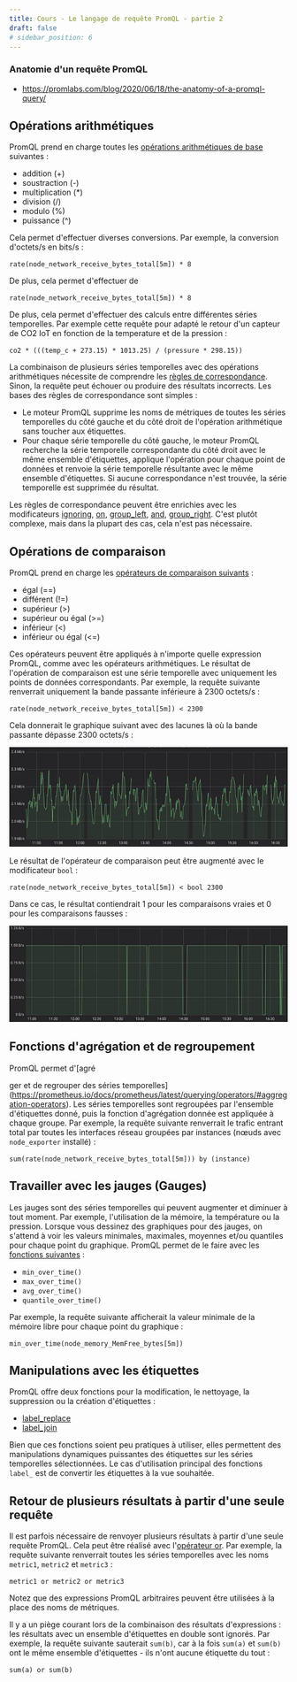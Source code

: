 ```yaml
---
title: Cours - Le langage de requête PromQL - partie 2
draft: false
# sidebar_position: 6
---
```


### Anatomie d'un requête PromQL

- https://promlabs.com/blog/2020/06/18/the-anatomy-of-a-promql-query/

## Opérations arithmétiques

PromQL prend en charge toutes les [opérations arithmétiques de base](https://prometheus.io/docs/prometheus/latest/querying/operators/#arithmetic-binary-operators) suivantes :

-   addition (+)
-   soustraction (-)
-   multiplication (\*)
-   division (/)
-   modulo (%)
-   puissance (\^)

Cela permet d'effectuer diverses conversions. Par exemple, la conversion d'octets/s en bits/s :

```
rate(node_network_receive_bytes_total[5m]) * 8
```

De plus, cela permet d'effectuer de
```
rate(node_network_receive_bytes_total[5m]) * 8
```

De plus, cela permet d'effectuer des calculs entre différentes séries temporelles. Par exemple cette requête pour adapté le retour d'un capteur de CO2 IoT en fonction de la temperature et de la pression :

```
co2 * (((temp_c + 273.15) * 1013.25) / (pressure * 298.15))
```

La combinaison de plusieurs séries temporelles avec des opérations arithmétiques nécessite de comprendre les [règles de correspondance](https://prometheus.io/docs/prometheus/latest/querying/operators/#vector-matching). Sinon, la requête peut échouer ou produire des résultats incorrects. Les bases des règles de correspondance sont simples :

-   Le moteur PromQL supprime les noms de métriques de toutes les séries temporelles du côté gauche et du côté droit de l'opération arithmétique sans toucher aux étiquettes.
-   Pour chaque série temporelle du côté gauche, le moteur PromQL recherche la série temporelle correspondante du côté droit avec le même ensemble d'étiquettes, applique l'opération pour chaque point de données et renvoie la série temporelle résultante avec le même ensemble d'étiquettes. Si aucune correspondance n'est trouvée, la série temporelle est supprimée du résultat.

Les règles de correspondance peuvent être enrichies avec les modificateurs [ignoring](https://prometheus.io/docs/prometheus/latest/querying/operators/#vector-matching), [on](https://prometheus.io/docs/prometheus/latest/querying/operators/#vector-matching), [group_left](https://prometheus.io/docs/prometheus/latest/querying/operators/#vector-matching), [and](https://prometheus.io/docs/prometheus/latest/querying/operators/#vector-matching), [group_right](https://prometheus.io/docs/prometheus/latest/querying/operators/#vector-matching). C'est plutôt complexe, mais dans la plupart des cas, cela n'est pas nécessaire.

## Opérations de comparaison

PromQL prend en charge les [opérateurs de comparaison suivants](https://prometheus.io/docs/prometheus/latest/querying/operators/#comparison-binary-operators) :

-   égal (==)
-   différent (!=)
-   supérieur (\>)
-   supérieur ou égal (\>=)
-   inférieur (\<)
-   inférieur ou égal (\<=)

Ces opérateurs peuvent être appliqués à n'importe quelle expression PromQL, comme avec les opérateurs arithmétiques. Le résultat de l'opération de comparaison est une série temporelle avec uniquement les points de données correspondants. Par exemple, la requête suivante renverrait uniquement la bande passante inférieure à 2300 octets/s :

```
rate(node_network_receive_bytes_total[5m]) < 2300
```

Cela donnerait le graphique suivant avec des lacunes là où la bande passante dépasse 2300 octets/s :

![Image](../assets/images/prometheus/prom3.webp)

Le résultat de l'opérateur de comparaison peut être augmenté avec le modificateur `bool` :

```
rate(node_network_receive_bytes_total[5m]) < bool 2300
```

Dans ce cas, le résultat contiendrait 1 pour les comparaisons vraies et 0 pour les comparaisons fausses :

![Image](../assets/images/prometheus/prom4.webp)

## Fonctions d'agrégation et de regroupement

PromQL permet d'[agré

ger et de regrouper des séries temporelles](https://prometheus.io/docs/prometheus/latest/querying/operators/#aggregation-operators). Les séries temporelles sont regroupées par l'ensemble d'étiquettes donné, puis la fonction d'agrégation donnée est appliquée à chaque groupe. Par exemple, la requête suivante renverrait le trafic entrant total par toutes les interfaces réseau groupées par instances (nœuds avec `node_exporter` installé) :

```
sum(rate(node_network_receive_bytes_total[5m])) by (instance)
```

## Travailler avec les jauges (Gauges)

Les jauges sont des séries temporelles qui peuvent augmenter et diminuer à tout moment. Par exemple, l'utilisation de la mémoire, la température ou la pression. Lorsque vous dessinez des graphiques pour des jauges, on s'attend à voir les valeurs minimales, maximales, moyennes et/ou quantiles pour chaque point du graphique. PromQL permet de le faire avec les [fonctions suivantes](https://prometheus.io/docs/prometheus/latest/querying/functions/#aggregation_over_time) :

-   `min_over_time()`
-   `max_over_time()`
-   `avg_over_time()`
-   `quantile_over_time()`

Par exemple, la requête suivante afficherait la valeur minimale de la mémoire libre pour chaque point du graphique :

```
min_over_time(node_memory_MemFree_bytes[5m])
```

## Manipulations avec les étiquettes

PromQL offre deux fonctions pour la modification, le nettoyage, la suppression ou la création d'étiquettes :

- [label_replace](https://prometheus.io/docs/prometheus/latest/querying/functions/#label_replace)
- [label_join](https://prometheus.io/docs/prometheus/latest/querying/functions/#label_join)

Bien que ces fonctions soient peu pratiques à utiliser, elles permettent des manipulations dynamiques puissantes des étiquettes sur les séries temporelles sélectionnées. Le cas d'utilisation principal des fonctions `label_` est de convertir les étiquettes à la vue souhaitée.

## Retour de plusieurs résultats à partir d'une seule requête

Il est parfois nécessaire de renvoyer plusieurs résultats à partir d'une seule requête PromQL. Cela peut être réalisé avec l'[opérateur or](https://prometheus.io/docs/prometheus/latest/querying/operators/#logical-set-binary-operators). Par exemple, la requête suivante renverrait toutes les séries temporelles avec les noms `metric1`, `metric2` et `metric3` :

```
metric1 or metric2 or metric3
```

Notez que des expressions PromQL arbitraires peuvent être utilisées à la place des noms de métriques.

Il y a un piège courant lors de la combinaison des résultats d'expressions : les résultats avec un ensemble d'étiquettes en double sont ignorés. Par exemple, la requête suivante sauterait `sum(b)`, car à la fois `sum(a)` et `sum(b)` ont le même ensemble d'étiquettes - ils n'ont aucune étiquette du tout :

```
sum(a) or sum(b)
```